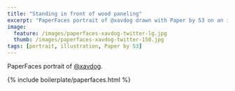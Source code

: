 ```yaml
---
title: "Standing in front of wood paneling"
excerpt: "PaperFaces portrait of @xavdog drawn with Paper by 53 on an iPad."
image: 
  feature: /images/paperfaces-xavdog-twitter-lg.jpg
  thumb: /images/paperfaces-xavdog-twitter-150.jpg
tags: [portrait, illustration, Paper by 53]
---
```


PaperFaces portrait of [@xavdog](http://twitter.com/xavdog).

{% include boilerplate/paperfaces.html %}